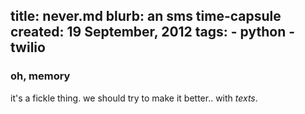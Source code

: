 title: never.md
blurb: an sms time-capsule
created: 19 September, 2012
tags:
    - python
    - twilio
---

### oh, memory

it's a fickle thing.
we should try to make it better..
with *texts*.
